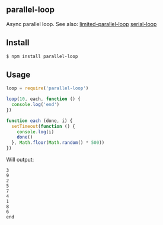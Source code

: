 ## parallel-loop

Async parallel loop. See also: [limited-parallel-loop](http://github.com/azer/limited-parallel-loop) [serial-loop](http://github.com/azer/serial-loop)

## Install

```bash
$ npm install parallel-loop
```

## Usage

```js
loop = require('parallel-loop')

loop(10, each, function () {
  console.log('end')
})

function each (done, i) {
  setTimeout(function () {
    console.log(i)
    done()
  }, Math.floor(Math.random() * 500))
})
```

Will output:

```
3
9
2
5
7
4
1
8
6
end
```
